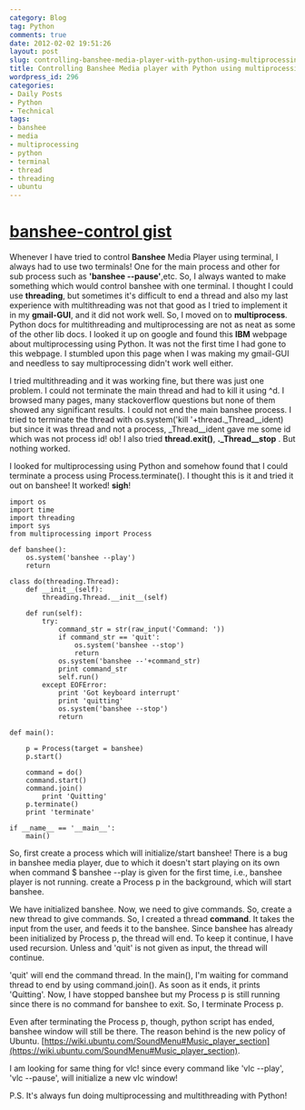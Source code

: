 ```yaml
---
category: Blog
tag: Python
comments: true
date: 2012-02-02 19:51:26
layout: post
slug: controlling-banshee-media-player-with-python-using-multiprocessing-and-threading
title: Controlling Banshee Media player with Python using multiprocessing and threading
wordpress_id: 296
categories:
- Daily Posts
- Python
- Technical
tags:
- banshee
- media
- multiprocessing
- python
- terminal
- thread
- threading
- ubuntu
---
```


# [banshee-control gist](https://gist.github.com/1719217)




Whenever I have tried to control **Banshee** Media Player using terminal, I always had to use two terminals! One for the main process and other for sub process such as **'banshee --pause'**,etc.
So, I always wanted to make something which would control banshee with one terminal.
I thought I could use **threading**, but sometimes it's difficult to end a thread and also my last experience with multithreading was not that good as I tried to implement it in my **gmail-GUI**, and it did not work well.
So, I moved on to **multiprocess**. Python docs for multithreading and multiprocessing are not as neat as some of the other lib docs. I looked it up on google and found this **IBM** webpage about multiprocessing using Python. It was not the first time I had gone to this webpage. I stumbled upon this page when I was making my gmail-GUI and needless to say multiprocessing didn't work well either.

I tried multithreading and it was working fine, but there was just one problem. I could not terminate the main thread and had to kill it using ^d. I browsed many pages, many stackoverflow questions but none of them showed any significant results. I could not end the main banshee process. I tried to terminate the thread with os.system('kill '+thread._Thread__ident) but since it was thread and not a process, _Thread__ident gave me some id which was not process id! ob! I also tried **thread.exit()**, **._Thread__stop** . But nothing worked.

<!-- more -->

I looked for multiprocessing using Python and somehow found that I could terminate a process using Process.terminate(). I thought this is it and tried it out on banshee! It worked! **sigh**!

    
    import os
    import time
    import threading
    import sys
    from multiprocessing import Process
    
    def banshee():
    	os.system('banshee --play')
    	return
    
    class do(threading.Thread):
    	def __init__(self):
    		threading.Thread.__init__(self)
    
    	def run(self):
    		try:
    			command_str = str(raw_input('Command: '))
    			if command_str == 'quit':
    				os.system('banshee --stop')
    				return
    			os.system('banshee --'+command_str)
    			print command_str
    			self.run()
    		except EOFError:
    			print 'Got keyboard interrupt'
    			print 'quitting'
    			os.system('banshee --stop')
    			return
    
    def main():
    
    	p = Process(target = banshee)
    	p.start()
    
    	command = do()
    	command.start()
    	command.join()
            print 'Quitting'
    	p.terminate()
    	print 'terminate'
    
    if __name__ == '__main__':
    	main()
    




So, first create a process which will initialize/start banshee!
There is a bug in banshee media player, due to which it doesn't start playing on its own when command
$ banshee --play is given for the first time, i.e., banshee player is not running.
create a Process p in the background, which will start banshee.

We have initialized banshee. Now, we need to give commands. So, create a new thread to give commands.
So, I created a thread **command**. It takes the input from the user, and feeds it to the banshee.
Since banshee has already been initialized by Process p, the thread will end. To keep it continue, I have used recursion. Unless and 'quit' is not given as input, the thread will continue.

'quit' will end the command thread. In the main(), I'm waiting for command thread to end by using command.join(). As soon as it ends, it prints 'Quitting'. Now, I have stopped banshee but my Process p is still running since there is no command for banshee to exit. So, I terminate Process p.

Even after terminating the Process p, though, python script has ended, banshee window will still be there. The reason behind is the new policy of Ubuntu. [https://wiki.ubuntu.com/SoundMenu#Music_player_section](https://wiki.ubuntu.com/SoundMenu#Music_player_section).

I am looking for same thing for vlc! since every command like 'vlc --play', 'vlc --pause', will initialize a new vlc window!

P.S. It's always fun doing multiprocessing and multithreading with Python!
